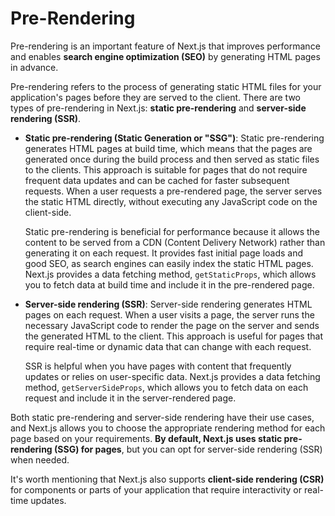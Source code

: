 # Pre-Rendering

Pre-rendering is an important feature of Next.js that improves performance and enables **search engine optimization (SEO)** by generating HTML pages in advance.

Pre-rendering refers to the process of generating static HTML files for your application's pages before they are served to the client. There are two types of pre-rendering in Next.js: **static pre-rendering** and **server-side rendering (SSR)**.

- **Static pre-rendering (Static Generation or "SSG")**: Static pre-rendering generates HTML pages at build time, which means that the pages are generated once during the build process and then served as static files to the clients. This approach is suitable for pages that do not require frequent data updates and can be cached for faster subsequent requests. When a user requests a pre-rendered page, the server serves the static HTML directly, without executing any JavaScript code on the client-side.

    Static pre-rendering is beneficial for performance because it allows the content to be served from a CDN (Content Delivery Network) rather than generating it on each request. It provides fast initial page loads and good SEO, as search engines can easily index the static HTML pages. Next.js provides a data fetching method, ``getStaticProps``, which allows you to fetch data at build time and include it in the pre-rendered page.

- **Server-side rendering (SSR)**: Server-side rendering generates HTML pages on each request. When a user visits a page, the server runs the necessary JavaScript code to render the page on the server and sends the generated HTML to the client. This approach is useful for pages that require real-time or dynamic data that can change with each request.

    SSR is helpful when you have pages with content that frequently updates or relies on user-specific data. Next.js provides a data fetching method, ``getServerSideProps``, which allows you to fetch data on each request and include it in the server-rendered page.

Both static pre-rendering and server-side rendering have their use cases, and Next.js allows you to choose the appropriate rendering method for each page based on your requirements. **By default, Next.js uses static pre-rendering (SSG) for pages**, but you can opt for server-side rendering (SSR) when needed.

It's worth mentioning that Next.js also supports **client-side rendering (CSR)** for components or parts of your application that require interactivity or real-time updates.
